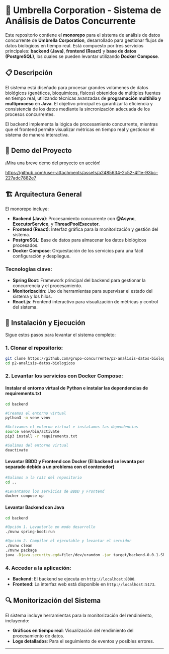 # 🧬 Umbrella Corporation - Sistema de Análisis de Datos Concurrente

Este repositorio contiene el **monorepo** para el sistema de análisis de datos concurrente de **Umbrella Corporation**, desarrollado para gestionar flujos de datos biológicos en tiempo real. Está compuesto por tres servicios principales: **backend (Java)**, **frontend (React)** y **base de datos (PostgreSQL)**, los cuales se pueden levantar utilizando **Docker Compose**.

## 📋 Descripción

El sistema está diseñado para procesar grandes volúmenes de datos biológicos (genéticos, bioquímicos, físicos) obtenidos de múltiples fuentes en tiempo real, utilizando técnicas avanzadas de **programación multihilo y multiproceso** en **Java**. El objetivo principal es garantizar la eficiencia y consistencia de los datos mediante la sincronización adecuada de los procesos concurrentes.

El backend implementa la lógica de procesamiento concurrente, mientras que el frontend permite visualizar métricas en tiempo real y gestionar el sistema de manera interactiva.

## 🎥 Demo del Proyecto

¡Mira una breve demo del proyecto en acción!




https://github.com/user-attachments/assets/a2485634-2c52-4f1e-93bc-227adc7882e7





## 🏗️ Arquitectura General

El monorepo incluye:

- **Backend (Java)**: Procesamiento concurrente con **@Async**, **ExecutorService**, y **ThreadPoolExecutor**.
- **Frontend (React)**: Interfaz gráfica para la monitorización y gestión del sistema.
- **PostgreSQL**: Base de datos para almacenar los datos biológicos procesados.
- **Docker Compose**: Orquestación de los servicios para una fácil configuración y despliegue.

### Tecnologías clave:

- **Spring Boot**: Framework principal del backend para gestionar la concurrencia y el procesamiento.
- **Monitorización**: Uso de herramientas para supervisar el estado del sistema y los hilos.
- **React.js**: Frontend interactivo para visualización de métricas y control del sistema.

## 🚀 Instalación y Ejecución

Sigue estos pasos para levantar el sistema completo:

### 1. Clonar el repositorio:

```bash
git clone https://github.com/grupo-concurrente/p2-analisis-datos-biologicos
cd p2-analisis-datos-biologicos
```

### 2. Levantar los servicios con Docker Compose:

#### Instalar el entorno virtual de Python e instalar las dependencias de requirements.txt
```bash
cd backend

#Creamos el entorno virtual
python3 -m venv venv

#Activamos el entorno virtual e instalamos las dependencias
source venv/bin/activate
pip3 install -r requirements.txt

#Salimos del entorno virtual
deactivate
```

#### Levantar BBDD y Frontend con Docker (El backend se levanta por separado debido a un problema con el contenedor)

```bash
#Salimos a la raíz del repositorio
cd ..

#Levantamos los servicios de BBDD y Frontend
docker compose up
```

#### Levantar Backend con Java

```bash
cd backend

#Opción 1. Levantarlo en modo desarrollo
./mvnw spring-boot:run

#Opción 2. Compilar el ejecutable y levantar el servidor
./mvnw clean
./mvnw package
java -Djava.security.egd=file:/dev/urandom -jar target/backend-0.0.1-SNAPSHOT.jar
```

### 4. Acceder a la aplicación:

- **Backend**: El backend se ejecuta en `http://localhost:8080`.
- **Frontend**: La interfaz web está disponible en `http://localhost:5173`.

## 🔍 Monitorización del Sistema

El sistema incluye herramientas para la monitorización del rendimiento, incluyendo:

- **Gráficos en tiempo real**: Visualización del rendimiento del procesamiento de datos.
- **Logs detallados**: Para el seguimiento de eventos y posibles errores.

---
